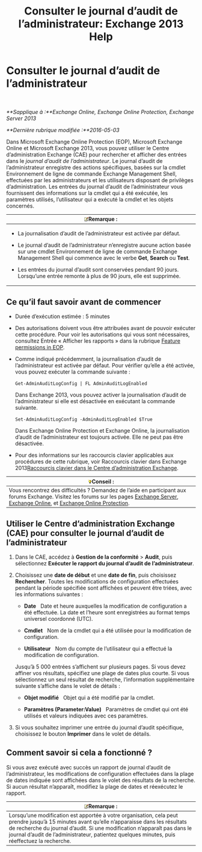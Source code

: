 ﻿---
title: 'Consulter le journal d’audit de l’administrateur: Exchange 2013 Help'
TOCTitle: Consulter le journal d’audit de l’administrateur
ms:assetid: 5c62072a-556d-4fea-9973-d668c6b9fd57
ms:mtpsurl: https://technet.microsoft.com/fr-fr/library/Dn342832(v=EXCHG.150)
ms:contentKeyID: 56269201
ms.date: 05/23/2018
mtps_version: v=EXCHG.150
ms.translationtype: MT
---

# Consulter le journal d’audit de l’administrateur

 

_**Sapplique à :**Exchange Online, Exchange Online Protection, Exchange Server 2013_

_**Dernière rubrique modifiée :**2016-05-03_

Dans Microsoft Exchange Online Protection (EOP), Microsoft Exchange Online et Microsoft Exchange 2013, vous pouvez utiliser le Centre d’administration Exchange (CAE) pour rechercher et afficher des entrées dans le *journal d’audit de l’administrateur*. Le journal d’audit de l’administrateur enregistre des actions spécifiques, basées sur la cmdlet Environnement de ligne de commande Exchange Management Shell, effectuées par les administrateurs et les utilisateurs disposant de privilèges d’administration. Les entrées du journal d’audit de l’administrateur vous fournissent des informations sur la cmdlet qui a été exécutée, les paramètres utilisés, l’utilisateur qui a exécuté la cmdlet et les objets concernés.

<table>
<colgroup>
<col style="width: 100%" />
</colgroup>
<thead>
<tr class="header">
<th><img src="images/JJ159664.note(EXCHG.150).gif" title="Remarque" alt="Remarque" />Remarque :</th>
</tr>
</thead>
<tbody>
<tr class="odd">
<td><ul>
<li><p>La journalisation d’audit de l’administrateur est activée par défaut.</p></li>
<li><p>Le journal d’audit de l’administrateur n’enregistre aucune action basée sur une cmdlet Environnement de ligne de commande Exchange Management Shell qui commence avec le verbe <strong>Get</strong>, <strong>Search</strong> ou <strong>Test</strong>.</p></li>
<li><p>Les entrées du journal d’audit sont conservées pendant 90 jours. Lorsqu’une entrée remonte à plus de 90 jours, elle est supprimée.</p></li>
</ul></td>
</tr>
</tbody>
</table>


## Ce qu’il faut savoir avant de commencer

  - Durée d’exécution estimée : 5 minutes

  - Des autorisations doivent vous être attribuées avant de pouvoir exécuter cette procédure. Pour voir les autorisations qui vous sont nécessaires, consultez Entrée « Afficher les rapports » dans la rubrique [Feature permissions in EOP](https://technet.microsoft.com/fr-fr/library/jj723125\(v=exchg.150\)).

  - Comme indiqué précédemment, la journalisation d’audit de l’administrateur est activée par défaut. Pour vérifier qu’elle a été activée, vous pouvez exécuter la commande suivante :
    
        Get-AdminAuditLogConfig | FL AdminAuditLogEnabled
    
    Dans Exchange 2013, vous pouvez activer la journalisation d’audit de l’administrateur si elle est désactivée en exécutant la commande suivante.
    
        Set-AdminAuditLogConfig -AdminAuditLogEnabled $True
    
    Dans Exchange Online Protection et Exchange Online, la journalisation d’audit de l’administrateur est toujours activée. Elle ne peut pas être désactivée.

  - Pour des informations sur les raccourcis clavier applicables aux procédures de cette rubrique, voir Raccourcis clavier dans Exchange 2013[Raccourcis clavier dans le Centre d’administration Exchange](keyboard-shortcuts-in-the-exchange-admin-center-exchange-online-protection-help.md).

<table>
<thead>
<tr class="header">
<th><img src="images/Bb125224.tip(EXCHG.150).gif" title="Conseil" alt="Conseil" />Conseil :</th>
</tr>
</thead>
<tbody>
<tr class="odd">
<td>Vous rencontrez des difficultés ? Demandez de l’aide en participant aux forums Exchange. Visitez les forums sur les pages <a href="https://go.microsoft.com/fwlink/p/?linkid=60612">Exchange Server</a>, <a href="https://go.microsoft.com/fwlink/p/?linkid=267542">Exchange Online</a>, et <a href="https://go.microsoft.com/fwlink/p/?linkid=285351">Exchange Online Protection</a>.</td>
</tr>
</tbody>
</table>


## Utiliser le Centre d’administration Exchange (CAE) pour consulter le journal d’audit de l’administrateur

1.  Dans le CAE, accédez à **Gestion de la conformité** \> **Audit**, puis sélectionnez **Exécuter le rapport du journal d’audit de l’administrateur**.

2.  Choisissez une **date de début** et une **date de fin**, puis choisissez **Rechercher**. Toutes les modifications de configuration effectuées pendant la période spécifiée sont affichées et peuvent être triées, avec les informations suivantes :
    
      - **Date**   Date et heure auxquelles la modification de configuration a été effectuée. La date et l’heure sont enregistrées au format temps universel coordonné (UTC).
    
      - **Cmdlet**   Nom de la cmdlet qui a été utilisée pour la modification de configuration.
    
      - **Utilisateur**   Nom du compte de l’utilisateur qui a effectué la modification de configuration.
    
    Jusqu’à 5 000 entrées s’affichent sur plusieurs pages. Si vous devez affiner vos résultats, spécifiez une plage de dates plus courte. Si vous sélectionnez un seul résultat de recherche, l’information supplémentaire suivante s’affiche dans le volet de détails :
    
      - **Objet modifié**   Objet qui a été modifié par la cmdlet.
    
      - **Paramètres (Parameter:Value)**   Paramètres de cmdlet qui ont été utilisés et valeurs indiquées avec ces paramètres.

3.  Si vous souhaitez imprimer une entrée du journal d’audit spécifique, choisissez le bouton **Imprimer** dans le volet de détails.

## Comment savoir si cela a fonctionné ?

Si vous avez exécuté avec succès un rapport de journal d’audit de l’administrateur, les modifications de configuration effectuées dans la plage de dates indiquée sont affichées dans le volet des résultats de la recherche. Si aucun résultat n’apparaît, modifiez la plage de dates et réexécutez le rapport.

<table>
<thead>
<tr class="header">
<th><img src="images/JJ159664.note(EXCHG.150).gif" title="Remarque" alt="Remarque" />Remarque :</th>
</tr>
</thead>
<tbody>
<tr class="odd">
<td>Lorsqu’une modification est apportée à votre organisation, cela peut prendre jusqu’à 15 minutes avant qu’elle n’apparaisse dans les résultats de recherche du journal d’audit. Si une modification n’apparaît pas dans le journal d’audit de l’administrateur, patientez quelques minutes, puis réeffectuez la recherche.</td>
</tr>
</tbody>
</table>


